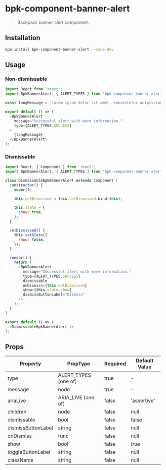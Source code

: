 # bpk-component-banner-alert

> Backpack banner alert component.

## Installation

```sh
npm install bpk-component-banner-alert --save-dev
```

## Usage

### Non-dismissable

```js
import React from 'react';
import BpkBannerAlert, { ALERT_TYPES } from 'bpk-component-banner-alert';

const longMessage = 'Lorem ipsum dolor sit amet, consectetur adipiscing elit. Quisque sagittis sagittis purus, id blandit ipsum. Pellentesque nec diam nec erat condimentum dapibus. Nunc diam augue, egestas id egestas ut, facilisis nec mi. Donec et congue odio, nec laoreet est. Integer rhoncus varius arcu, a fringilla libero laoreet at. Mauris porta varius ullamcorper. Sed laoreet libero mauris, non pretium lectus accumsan et. Suspendisse vehicula ullamcorper sapien, et dapibus mi aliquet non. Pellentesque auctor sagittis lectus vitae rhoncus. Fusce id enim porttitor, mattis ante in, vestibulum nulla.';

export default () => (
  <BpkBannerAlert
    message="Successful alert with more information."
    type={ALERT_TYPES.SUCCESS}
  >
    {longMessage}
  </BpkBannerAlert>
);
```

### Dismissable

```js
import React, { Component } from 'react';
import BpkBannerAlert, { ALERT_TYPES } from 'bpk-component-banner-alert';

class DismissableBpkBannerAlert extends Component {
  constructor() {
    super();

    this.setDismissed = this.setDismissed.bind(this);

    this.state = {
      show: true,
    };
  }

  setDismissed() {
    this.setState({
      show: false,
    });
  }

  render() {
    return (
      <BpkBannerAlert
        message="Successful alert with more information."
        type={ALERT_TYPES.SUCCESS}
        dismissable
        onDismiss={this.setDismissed}
        show={this.state.show}
        dismissButtonLabel="Dismiss"
      />
    );
  }
}

export default () => (
  <DismissableBpkBannerAlert />
);
```

## Props

| Property           | PropType             | Required | Default Value |
| ------------------ | -------------------- | -------- | ------------- |
| type               | ALERT_TYPES (one of) | true     | -             |
| message            | node                 | true     | -             |
| ariaLive           | ARIA_LIVE (one of)   | false    | 'assertive'   |
| children           | node                 | false    | null          |
| dismissable        | bool                 | false    | false         |
| dismissButtonLabel | string               | false    | null          |
| onDismiss          | func                 | false    | null          |
| show               | bool                 | false    | true          |
| toggleButtonLabel  | string               | false    | null          |
| className          | string               | false    | null          |
